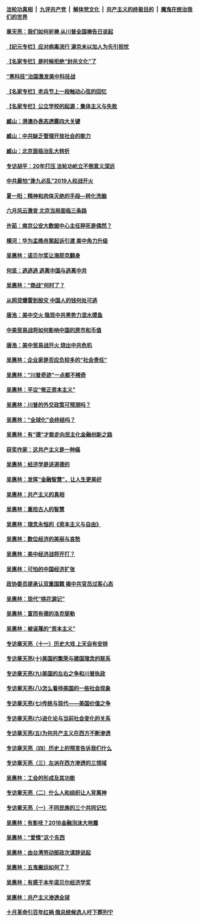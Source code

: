 

####  [法轮功真相](../../../../basic/blob/master/README.md?t=06231131) &nbsp;|&nbsp; [九评共产党](../../../../9ping.md/blob/master/README.md?t=06231131) &nbsp;|&nbsp; [解体党文化](../../../../jtdwh.md/blob/master/README.md?t=06231131)  &nbsp;|&nbsp; [共产主义的终极目的](../../../../gczydzjmd.md/blob/master/README.md?t=06231131) &nbsp;|&nbsp; [魔鬼在统治我们的世界](../../../../mgztzwmdsj.md/blob/master/README.md?t=06231131) 

#### [章天亮：我们如何祈祷 从川普全国祷告日说起](../pages/nsc423/n11944627.md?t=06231131) 

#### [【纪元专栏】应对病毒流行 渥京未以加人为先引担忧](../pages/nsc423/n11875714.md?t=06231131) 

#### [【名家专栏】是时候拒绝“封杀文化”了](../pages/nsc423/n11814093.md?t=06231131) 

#### [“黑科技”治国激发美中科技战](../pages/nsc423/n11638056.md?t=06231131) 

#### [【名家专栏】老兵节上一段触动心弦的回忆](../pages/nsc423/n11646016.md?t=06231131) 

#### [【名家专栏】公立学校的起源：集体主义与失败](../pages/nsc423/n11601833.md?t=06231131) 

#### [臧山：港澳办表态透露四大关键](../pages/nsc423/n11421628.md?t=06231131) 

#### [臧山：中共缺乏管理开放社会的能力](../pages/nsc423/n11407457.md?t=06231131) 

#### [臧山：北京面临治乱大转折](../pages/nsc423/n11406895.md?t=06231131) 

#### [专访胡平：20年打压 法轮功屹立不倒意义深远](../pages/nsc423/n11398800.md?t=06231131) 

#### [中共最怕“逢九必乱”2019人权战开火](../pages/nsc423/n11385248.md?t=06231131) 

#### [夏一阳：精神和肉体灭绝的手段—转化洗脑](../pages/nsc423/n11368250.md?t=06231131) 

#### [六月风云激变 北京当局面临三条路](../pages/nsc423/n11313668.md?t=06231131) 

#### [许茹：南京公安大数据中心主任猝死是偶然？](../pages/nsc423/n11064744.md?t=06231131) 

#### [横河：华为孟晚舟案起诉引渡 美中角力升级](../pages/nsc423/n11027230.md?t=06231131) 

#### [吴惠林：诺贝尔奖让海耶克翻身](../pages/nsc423/n10890049.md?t=06231131) 

#### [何坚：逃逃逃 逃离中国与逃离中共](../pages/nsc423/n10592891.md?t=06231131) 

#### [吴惠林：“商战”何时了？](../pages/nsc423/n10573558.md?t=06231131) 

#### [从网贷爆雷到股灾 中国人的钱何处可逃](../pages/nsc423/n10572800.md?t=06231131) 

#### [唐浩：美中交火 隐现中共黑势力混水摸鱼](../pages/nsc423/n10544040.md?t=06231131) 

#### [中美贸易战将如何影响中国的房市和币值](../pages/nsc423/n10543697.md?t=06231131) 

#### [唐浩：美中贸易战开火 烧出中共危机](../pages/nsc423/n10540126.md?t=06231131) 

#### [吴惠林：企业家是否应负较多的“社会责任”](../pages/nsc423/n10535022.md?t=06231131) 

#### [吴惠林：“川普奇迹”一点都不稀奇](../pages/nsc423/n10512808.md?t=06231131) 

#### [吴惠林：平议“修正资本主义”](../pages/nsc423/n10495724.md?t=06231131) 

#### [吴惠林：川普的外交政策可预测吗？](../pages/nsc423/n10462387.md?t=06231131) 

#### [吴惠林：“全球化”会终结吗？](../pages/nsc423/n10452838.md?t=06231131) 

#### [吴惠林：有“德”才能走向民主化金融创新之路](../pages/nsc423/n10432292.md?t=06231131) 

#### [获奖作家：这共产主义是一种癌](../pages/nsc423/n10431541.md?t=06231131) 

#### [吴惠林：经济学是讲道德的](../pages/nsc423/n10398014.md?t=06231131) 

#### [吴惠林：发挥“金融智慧”，让人生更美好](../pages/nsc423/n10375019.md?t=06231131) 

#### [吴惠林：共产主义的真相](../pages/nsc423/n10351394.md?t=06231131) 

#### [吴惠林：重拾古人的智慧](../pages/nsc423/n10337691.md?t=06231131) 

#### [吴惠林：理念永恒的《资本主义与自由》](../pages/nsc423/n10316274.md?t=06231131) 

#### [吴惠林：数位经济的美丽与哀愁](../pages/nsc423/n10292946.md?t=06231131) 

#### [吴惠林：美中经济战将开打？](../pages/nsc423/n10258825.md?t=06231131) 

#### [吴惠林：可怕的中国经济扩张](../pages/nsc423/n10219147.md?t=06231131) 

#### [政协委员提承认双重国籍 揭中共官员过客心态](../pages/nsc423/n10208809.md?t=06231131) 

#### [吴惠林：现代“桃花源记”](../pages/nsc423/n10185234.md?t=06231131) 

#### [吴惠林：富而有德的洛克斐勒](../pages/nsc423/n10142264.md?t=06231131) 

#### [吴惠林：被诬蔑的“资本主义”](../pages/nsc423/n10124816.md?t=06231131) 

#### [专访章天亮（十一）历史大戏 上天自有安排](../pages/nsc423/n10094905.md?t=06231131) 

#### [专访章天亮(十)美国的繁荣与建国理念的联系](../pages/nsc423/n10094899.md?t=06231131) 

#### [专访章天亮(九)美国的左右之争和川普执政](../pages/nsc423/n10094889.md?t=06231131) 

#### [专访章天亮(八)怎么看待美国的一些社会现象](../pages/nsc423/n10094857.md?t=06231131) 

#### [专访章天亮(七)传统与现代——美国价值之争](../pages/nsc423/n10093140.md?t=06231131) 

#### [专访章天亮(六)进化论与当前社会变化的关系](../pages/nsc423/n10092036.md?t=06231131) 

#### [专访章天亮(五)为何共产主义在西方不断渗透](../pages/nsc423/n10083620.md?t=06231131) 

#### [专访章天亮（四）历史上的预言告诉我们什么](../pages/nsc423/n10083606.md?t=06231131) 

#### [专访章天亮（三）左派在西方渗透的三领域](../pages/nsc423/n10081115.md?t=06231131) 

#### [吴惠林：工会的形成及其功能](../pages/nsc423/n10080633.md?t=06231131) 

#### [专访章天亮（二）什么人和组织让人背离神](../pages/nsc423/n10076637.md?t=06231131) 

#### [专访章天亮（一）不同民族的三个共同记忆](../pages/nsc423/n10074188.md?t=06231131) 

#### [吴惠林：有影呒？2018金融泡沫大地震](../pages/nsc423/n10040534.md?t=06231131) 

#### [吴惠林：“爱情”这个东西](../pages/nsc423/n10019423.md?t=06231131) 

#### [吴惠林：由台湾劳动部政次请辞说起](../pages/nsc423/n9979679.md?t=06231131) 

#### [吴惠林：五鬼搬运如何了？](../pages/nsc423/n9925338.md?t=06231131) 

#### [吴惠林：有感于本年诺贝尔经济学奖](../pages/nsc423/n9871883.md?t=06231131) 

#### [吴惠林：共产主义渗透全球](../pages/nsc423/n9812748.md?t=06231131) 

#### [十月革命引百年红祸 俄总统候选人吁下葬列宁](../pages/nsc423/n9810182.md?t=06231131) 

